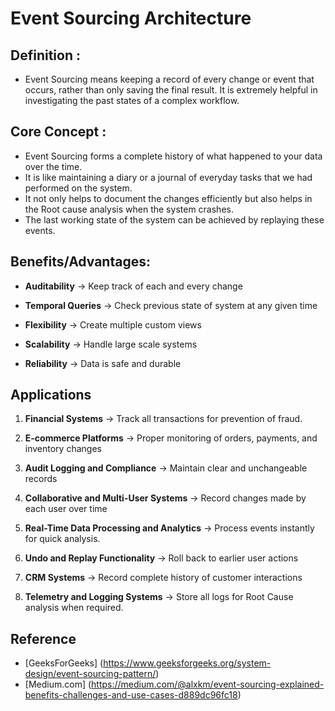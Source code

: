 # Event Sourcing Architecture

## Definition : 

- Event Sourcing means keeping a record of every change or event that occurs, rather than only saving the final result. It is extremely helpful in investigating the past states of a complex workflow.

## Core Concept :
- Event Sourcing forms a complete history of what happened to your data over the time.
- It is like maintaining a diary or a journal of everyday tasks that we had performed on the system.
- It not only helps to document the changes efficiently but also helps in the Root cause analysis when the system crashes.
- The last working state of the system can be achieved by replaying these events.


## Benefits/Advantages:
- **Auditability** → Keep track of each and every change

- **Temporal Queries** → Check previous state of system at any given time

- **Flexibility** → Create multiple custom views

- **Scalability** → Handle large scale systems

- **Reliability** → Data is safe and durable

## Applications 
1. **Financial Systems** → Track all transactions for prevention of fraud.

2. **E-commerce Platforms** → Proper monitoring of orders, payments, and inventory changes  

3. **Audit Logging and Compliance** → Maintain clear and unchangeable records  

4. **Collaborative and Multi-User Systems** → Record changes made by each user over time  

5. **Real-Time Data Processing and Analytics** → Process events instantly for quick analysis.  


9. **Undo and Replay Functionality** → Roll back to earlier user actions  

10. **CRM Systems** → Record complete history of customer interactions  

11. **Telemetry and Logging Systems** → Store all logs for Root Cause analysis when required.  


## Reference
- [GeeksForGeeks] (https://www.geeksforgeeks.org/system-design/event-sourcing-pattern/)
- [Medium.com] (https://medium.com/@alxkm/event-sourcing-explained-benefits-challenges-and-use-cases-d889dc96fc18)
